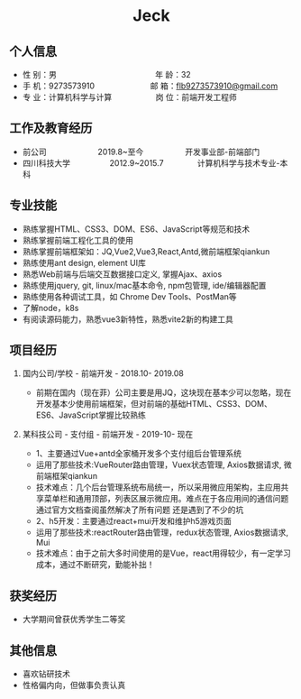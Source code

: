  <center>
     <h1>Jeck</h1>
 </center>

## 个人信息 

* 性 别：男&emsp;&emsp;&emsp;&emsp;&emsp;&emsp;&emsp;&emsp;&emsp;&emsp;&emsp;&emsp;&ensp;年 龄：32  
* 手 机：9273573910 &emsp;&emsp;&emsp;&emsp;&emsp;&emsp;&ensp;  邮 箱：flb9273573910@gmail.com   
* 专 业：计算机科学与计算 &emsp;&emsp;&emsp;&emsp;&emsp; 岗 位：前端开发工程师

## 工作及教育经历

* 前公司&emsp;&emsp;&emsp;&emsp;&emsp;&emsp;&ensp;2019.8~至今&emsp;&emsp;&emsp;&emsp;&emsp; 开发事业部-前端部门       
* 四川科技大学&emsp;&emsp;&emsp;&emsp;&emsp;2012.9~2015.7&emsp;&emsp;&emsp;&emsp; 计算机科学与技术专业-本科         

## 专业技能

* 熟练掌握HTML、CSS3、DOM、ES6、JavaScript等规范和技术
* 熟练掌握前端工程化工具的使用
* 熟练掌握前端框架如：JQ,Vue2,Vue3,React,Antd,微前端框架qiankun
* 熟练使用ant design, element UI库
* 熟悉Web前端与后端交互数据接口定义, 掌握Ajax、axios
* 熟练使用jquery, git, linux/mac基本命令, npm包管理, ide/编辑器配置
* 熟练使用各种调试工具，如 Chrome Dev Tools、PostMan等
* 了解node，k8s
* 有阅读源码能力，熟悉vue3新特性，熟悉vite2新的构建工具

## 项目经历

1. 国内公司/学校 - 前端开发  - 2018.10- 2019.08
    * 前期在国内（现在菲）公司主要是用JQ，这块现在基本少可以忽略，现在开发基本少使用前端框架，但对前端的基础HTML、CSS3、DOM、ES6、JavaScript掌握比较熟练

2. 某科技公司 - 支付组 - 前端开发 - 2019-10- 现在
    * 1、主要通过Vue+antd全家桶开发多个支付组后台管理系统
    * 运用了那些技术:VueRouter路由管理，Vuex状态管理, Axios数据请求, 微前端框架qiankun
    * 技术难点：几个后台管理系统布局统一，所以采用微应用架构，主应用共享菜单栏和通用顶部，列表区展示微应用。难点在于各应用间的通信问题
            通过官方文档查阅虽然解决了所有问题 还是遇到了不少的坑
    * 2、h5开发：主要通过react+mui开发和维护h5游戏页面
    * 运用了那些技术:reactRouter路由管理，redux状态管理, Axios数据请求, Mui
    * 技术难点：由于之前大多时间使用的是Vue，react用得较少，有一定学习成本，通过不断研究，勤能补拙！
## 获奖经历
* 大学期间曾获优秀学生二等奖

## 其他信息 
* 喜欢钻研技术
* 性格偏内向，但做事负责认真